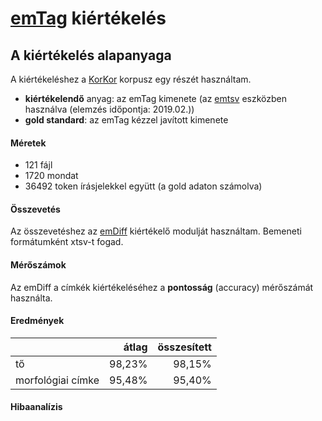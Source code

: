 # [emTag](https://github.com/ppke-nlpg/purepos) kiértékelés

## A kiértékelés alapanyaga
A kiértékeléshez a [KorKor](https://github.com/vadno/korkor_pilot) korpusz egy részét használtam.

* __kiértékelendő__ anyag: az emTag kimenete (az [emtsv](https://github.com/dlt-rilmta/emtsv) eszközben használva (elemzés időpontja: 2019.02.))
* __gold standard__: az emTag kézzel javított kimenete

#### Méretek
* 121 fájl
* 1720 mondat
* 36492 token írásjelekkel együtt (a gold adaton számolva)

#### Összevetés
Az összevetéshez az [emDiff](https://github.com/vadno/emdiff) kiértékelő modulját használtam.
Bemeneti formátumként xtsv-t fogad.

#### Mérőszámok
Az emDiff a címkék kiértékeléséhez a __pontosság__ (accuracy) mérőszámát használta.

#### Eredmények
|                   | átlag   | összesített |
| ----------------- |--------:| -----------:|
| tő                | 98,23%  | 98,15%      |
| morfológiai címke | 95,48%  | 95,40%      |


#### Hibaanalízis
